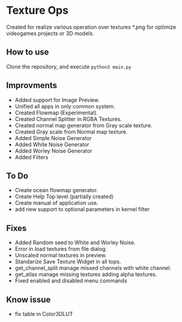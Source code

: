 # Texture Ops

Created for realize various operation over textures *.png for optimize videogames projects or 3D models.

## How to use

Clone the repository, and execute `python3 main.py`

## Improvments

- Added support for Image Preview.
- Unified all apps in only common system.
- Created Flowmap (Experimental).
- Created Channel Splitter in RGBA Textures.
- Created normal map generator from Gray scale texture.
- Created Gray scale from Normal map texture.
- Added Simple Noise Generator
- Added White Noise Generator
- Added Worley Noise Generator
- Added Filters

## To Do

- Create ocean flowmap generator.
- Create Help Top level (partially created)
- Create manual of application use.
- add new support to optional parameters in kernel filter

## Fixes

- Added Random seed to White and Worley Noise.
- Error in load textures from file dialog.
- Unscaled normal textures in preview.
- Standarize Save Texture Widget in all tops.
- get_channel_split manage missed channels with white channel.
- get_atlas manage missing textures adding alpha textures.
- Fixed enabled and disabled menu commands

## Know issue

- fix table in Color3DLUT